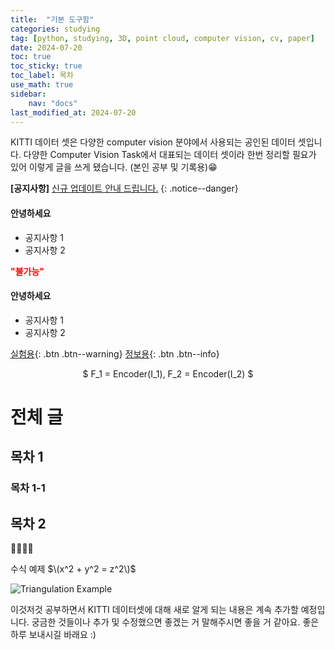 ```yaml
---
title:  "기본 도구함" 
categories: studying
tag: [python, studying, 3D, point cloud, computer vision, cv, paper]
date: 2024-07-20
toc: true
toc_sticky: true
toc_label: 목차
use_math: true
sidebar:
    nav: "docs"
last_modified_at: 2024-07-20
---
```


KITTI 데이터 셋은 다양한 computer vision 분야에서 사용되는 공인된 데이터 셋입니다. 다양한 Computer Vision Task에서 대표되는 데이터 셋이라 한번 정리할 필요가 있어 이렇게 글을 쓰게 됐습니다. (본인 공부 및 기록용)😁

**[공지사항]** [신규 업데이트 안내 드립니다.](https://www.google.com/)
{: .notice--danger}

<div class="notice--info">
    <h4> 안녕하세요 </h4>
    <ul>
        <li> 공지사항 1 </li>
        <li> 공지사항 2 </li>
    </ul>
</div>

<span style="color:red;">**"불가능"**</span>

<div class="notice--success">
    <h4> 안녕하세요 </h4>
    <ul>
        <li> 공지사항 1 </li>
        <li> 공지사항 2 </li>
    </ul>
</div>

[실험용](https://www.google.com/){: .btn .btn--warning}
[정보용](https://www.google.com/){: .btn .btn--info}

<p align="center">
$
F_1 = Encoder(I_1), F_2 = Encoder(I_2)
$
</p>

# 전체 글
## 목차 1
### 목차 1-1
## 목차 2

🌟😁😱🤬

수식 예제 $\(x^2 + y^2 = z^2\)$

![Triangulation Example]({{site.url}}/assets/images/triangulation.png)

이것저것 공부하면서 KITTI 데이터셋에 대해 새로 알게 되는 내용은 계속 추가할 예정입니다. 궁금한 것들이나 추가 및 수정했으면 좋겠는 거 말해주시면 좋을 거 같아요.
좋은 하루 보내시길 바래요 :)
